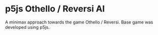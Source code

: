 # p5js Othello / Reversi AI

A minimax approach towards the game Othello / Reversi.
Base game was developed using p5js.
